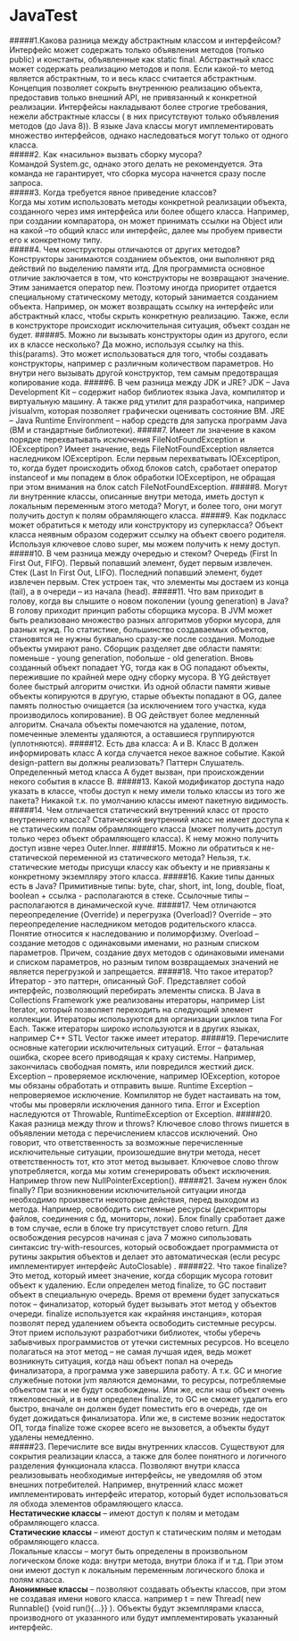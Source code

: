 # JavaTest  
#####1.Какова разница между абстрактным классом и интерфейсом?  
Интерфейс может содержать только объявления методов (только public) и константы, объявленные как static final. Абстрактный класс может содержать реализацию методов и поля. Если какой-то метод является абстрактным, то и весь класс считается абстрактным.  Концепция позволяет сокрыть внутреннюю реализацию объекта, предоставив только внешний API, не привязанный к конкретной реализации. Интерфейсы накладывают более строгие требования, нежели абстрактные классы ( в них присутствуют только объявления методов (до Java 8)). В языке Java классы могут имплементировать множество интерфейсов, однако наследоваться могут только от одного класса.  
#####2. Как «насильно» вызвать сборку мусора?  
Командой System.gc, однако этого делать не рекомендуется. Эта команда не гарантирует, что сборка мусора начнется сразу после запроса.   
#####3. Когда требуется явное приведение классов?  
Когда мы хотим использовать методы конкретной реализации объекта, созданного через имя интерфейса или более общего класса. Например,  при создании компаратора, он может принимать ссылки на Object или на какой –то общий класс или интерфейс, далее мы пробуем привести его к конкретному типу.  
#####4. Чем конструкторы отличаются от других методов?
Конструкторы занимаются созданием объектов, они выполняют ряд действий по выделению памяти итд. Для программиста основное отличие заключается в том, что конструкторы не возвращают значение. Этим занимается оператор new.  Поэтому иногда приоритет отдается специальному статическому методу, который занимается созданием объекта. Например, он может возвращать ссылку на интерфейс или абстрактный класс, чтобы скрыть конкретную реализацию. Также, если в конструкторе происходит исключительная ситуация, объект создан не будет. 
#####5. Можно ли вызывать конструкторы один из другого, если их в классе несколько?
Да можно, используя ссылку на this. this(params). Это может использоваться для того, чтобы создавать конструкторы, например с различным количеством параметров. Но внутри него вызывать другой конструктор, тем самым предотвращая копирование кода.
#####6. В чем разница между JDK и JRE?
JDK – Java Development Kit – содержит набор библиотек языка Java, компилятор и виртуальную машину. А также ряд утилит для разработчика, например jvisualvm, которая позволяет графически оценивать состояние ВМ.  JRE – Java Runtime Environment – набор средств для запуска программ Java (ВМ и стандартные библиотеки).
#####7. Имеет ли значение в каком порядке перехватывать исключения FileNotFoundException и IOExceptipon?
Имеет значение, ведь FileNotFoundException является наследником IOExceptipon. Если первым перехватывать IOExceptipon, то, когда будет происходить обход блоков catch, сработает оператор instanceof и мы попадем в блок обработки IOExceptipon, не обращая при этом внимания на блок catch FileNotFoundException. 
#####8. Могут ли внутренние классы, описанные внутри метода, иметь доступ к локальным переменным этого метода?
Могут, и более того, они могут получить доступ к полям обрамляющего класса.
#####9. Как подкласс может обратиться к методу или конструктору из суперкласса?
Объект класса неявным образом содержит ссылку на объект своего родителя. Используя ключевое слово super, мы можем получить к нему доступ.
#####10. В чем разница между очередью и стеком?
Очередь (First In  First Out, FIFO). Первый попавший элемент, будет первым извлечен. Стек (Last In First Out, LIFO). Последний попавший элемент, будет извлечен первым. Стек устроен так, что элементы мы достаем из конца (tail), а в очереди – из начала (head).
#####11. Что вам приходит в голову, когда вы слышите о новом поколении (young generation) в Java?
В голову приходит принцип работы сборщика мусора. В JVM может быть реализовано множество разных алгоритмов уборки мусора, для разных нужд. По статистике, большинство создаваемых объектов, становятся не нужны буквально сразу-же после создания. Молодые объекты умирают рано. Сборщик разделяет две области памяти: поменьше - young generation, побольше - old generation. Вновь созданный объект попадает YG, тогда как в OG попадают объекты, пережившие по крайней мере одну сборку мусора. В YG действует более быстрый алгоритм очистки. Из одной области памяти живые объекты копируются в другую, старые объекты попадают в OG, далее память полностью очищается (за исключением того участка, куда производилось копирование). В OG действует более медленный алгоритм. Сначала объекты помечаются на удаление, потом, помеченные элементы удаляются, а оставшиеся группируются (уплотняются). 
#####12. Есть два класса: A и B. Класс B должен информировать класс A когда случается некое важное событие. Какой design-pattern вы должны реализовать?
Паттерн Слушатель. Определенный метод класса А будет вызван, при происхождении некого события в классе B.
#####13. Какой модификатор доступа надо указать в классе, чтобы доступ к нему имели только классы из того же пакета?
Никакой т.к. по умолчанию классы имеют пакетную видимость.
#####14. Чем отличается статический внутренний класс от просто внутреннего класса?
Статический внутренний класс не имеет доступа к не статическим полям обрамляющего класса (может получить доступ только через объект обрамляющего класса). К нему можно получить доступ извне через Outer.Inner.
#####15. Можно ли обратиться к не-статической переменной из статического метода?
Нельзя, т.к. статические методы присущи классу как объекту и не привязаны к конкретному экземпляру этого класса.
#####16. Какие типы данных есть в Java?
Примитивные типы: byte, char, short, int, long, double, float, boolean + ссылка - располагаются в стеке. Ссылочные типы – располагаются в динамической куче. 
#####17. Чем отличаются переопределение (Override) и перегрузка (Overload)?
Override – это переопределение наследником методов родительского класса. Понятие относится к наследованию и полиморфизму. Overload – создание методов с одинаковыми именами, но разным списком параметров. Причем, создание двух методов с одинаковыми именами и списком параметров, но разным типом возвращаемых значений не является перегрузкой и запрещается. 
#####18. Что такое итератор?
Итератор - это паттерн, описанный GoF. Представляет собой интерфейс, позволяющий перебирать элементы списка. В Java в Collections Framework уже реализованы итераторы, например List Iterator, который позволяет переходить на следующий элемент коллекции. Итераторы используются для организации циклов типа For Each. Также итераторы широко используются и в других языках, например C++ STL Vector также имеет итератор.
#####19. Перечислите основные категории исключительных ситуаций.
Error – фатальная ошибка, скорее всего приводящая к краху системы. Например, закончилась свободная помять, или повредился жесткий диск. Exception – проверяемое исключение, например IOException, которое мы обязаны обработать и отправить выше. Runtime Exception – непроверяемое  исключение. Компилятор не будет настаивать на том, чтобы мы проверяли исключения данного типа. Error и Exception наследуются от Throwable, RuntimeException от Exception. 
#####20. Какая разница между throw и throws?
Ключевое слово throws пишется в объявлении метода с перечислением классов исключений. Оно говорит, что ответственность за возможные перечисленные исключительные ситуации, произошедшие внутри метода, несет ответственность тот, кто этот метод вызывает. Ключевое слово throw употребляется, когда мы хотим сгенерировать объект исключения. Например throw new NullPointerException(). 
#####21. Зачем нужен блок finally?
При возникновении исключительной ситуации иногда необходимо произвести некоторые действия, перед выходом из метода. Например, освободить системные ресурсы (дескрипторы файлов, соединения с бд, мониторы, локи). Блок finally сработает даже в том случае, если в блоке  try присутствует слово return. Для освобождения ресурсов начиная с java 7 можно сипользовать синтаксис try-with-resources, который освобождает программиста от рутины закрытия объектов и делает это автоматическая (если ресурс имплементирует интерфейс AutoClosable) . 
#####22. Что такое finalize?
Это метод, который имеет значение, когда сборщик мусора готовит объект к удалению. Если определен метод finalize, то GC поставит объект в специальную очередь. Время от времени будет запускаться поток – финализатор, который будет вызывать этот метод у объектов очереди. finalize используется как «крайняя инстанция», которая позволят перед удалением объекта освободить системные ресурсы. Этот прием используют разработчики библиотек, чтобы уберечь забывчивых программистов от утечки системных ресурсов. Но всецело полагаться на этот метод – не самая лучшая идея, ведь может возникнуть ситуация, когда наш объект попал на очередь финализатора, а программа уже завершила работу. А т.к. GC и многие служебные потоки jvm являются демонами, то ресурсы, потребляемые объектом так и не будут освобождены. Или же, если наш объект очень тяжеловесный, и в нем определен finalize, то GC не сможет удалить его быстро, вначале он должен будет поместить его в очередь, где он будет дожидаться финализатора. Или же, в системе возник недостаток ОП, тогда finalize тоже скорее всего не вызовется, а объекты будут удалены немедленно.  
#####23. Перечислите все виды внутренних классов.
Существуют для сокрытия реализации класса, а также для более понятного и логичного разделения функционала класса. Позволяют внутри класса реализовывать необходимые интерфейсы, не уведомляя об этом внешних потребителей. Например, внутренний класс может имплементировать интерфейс итератор, который будет использоваться ля обхода элементов обрамляющего класса.   
**Нестатические классы** – имеют доступ к полям и методам обрамляющего класса.   
**Статические классы** – имеют доступ к статическим полям и методам обрамляющего класса.  
Локальные классы – могут быть определены в произвольном логическом блоке кода: внутри метода, внутри блока if и т.д. При этом они имеют доступ к локальным переменным логического блока и полям класса.      
**Анонимные классы** – позволяют создавать объекты классов, при этом не создавая имени нового класса. например t = new Thread( new Runnable() {void run(){…}} ). Объекты будут экземплярами класса, производного от указанного или будут имплементировать указанный интерфейс.   

